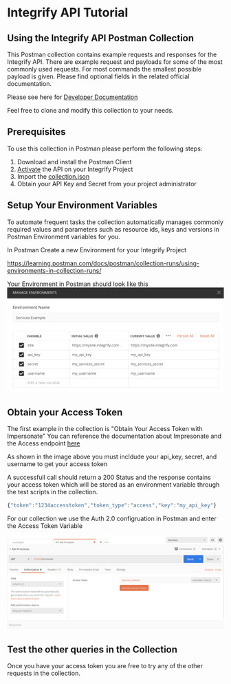 # Integrify API Tutorial

## Using the Integrify API Postman Collection

This Postman collection contains example requests and responses for the Integrify API. There are example request and payloads for some of the most commonly used requests. 
For most commands the smallest possible payload is given. Please find optional fields in the related official documentation. 

Please see here for [Developer Documentation](http://developer.integrify.com/)

Feel free to clone and modify this collection to your needs.

## Prerequisites
To use this collection in Postman please perform the following steps:

1. Download and install the Postman Client
2. [Activate](https://developer.integrify.com/rest/activation) the API on your Integrify Project 
3. Import the [collection.json](https://github.com/ebonertz/integrifyapitutorials/blob/master/tutorial/uploadfile.postman_collection.json)
4. Obtain your API Key and Secret from your project administrator 


## Setup Your Environment Variables

To automate frequent tasks the collection automatically manages commonly required values and parameters such
as resource ids, keys and versions in Postman Environment variables for you.

In Postman Create a new Environment for your Integrify Project

https://learning.postman.com/docs/postman/collection-runs/using-environments-in-collection-runs/

Your Environment in Postman should look like this
![Environment Variables](images/evss.png)

## Obtain your Access Token
The first example in the collection is "Obtain Your Access Token with Impersonate"
You can reference the documentation about Impresonate and the Access endpoint 
[here](https://developer.integrify.com/rest/Access)

As shown in the image above you must incldude your api_key, secret, and username to get your access token

A successfull call should return a 200 Status and the response contains your access token which will be stored as an environment variable through the test scripts in the collection. 

```javascript
{"token":"1234accesstoken","token_type":"access","key":"my_api_key"}
```

For our collection we use the Auth 2.0 configruation in Postman and enter the Access Token Variable 

![Auth Example](images/authpm.png)

## Test the other queries in the Collection
Once you have your access token you are free to try any of the other requests in the collection.








